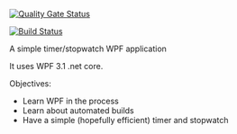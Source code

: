 [![Quality Gate Status](https://sonarcloud.io/api/project_badges/measure?project=jonwolfdev_SimpleWPFTimer&metric=alert_status)](https://sonarcloud.io/dashboard?id=jonwolfdev_SimpleWPFTimer)

[![Build Status](https://dev.azure.com/windoaccw10/SimpleWPFTimer/_apis/build/status/jonwolfdev.SimpleWPFTimer?branchName=master)](https://dev.azure.com/windoaccw10/SimpleWPFTimer/_build/latest?definitionId=1&branchName=master)

A simple timer/stopwatch WPF application

It uses WPF 3.1 .net core.

Objectives:
 - Learn WPF in the process
 - Learn about automated builds
 - Have a simple (hopefully efficient) timer and stopwatch

